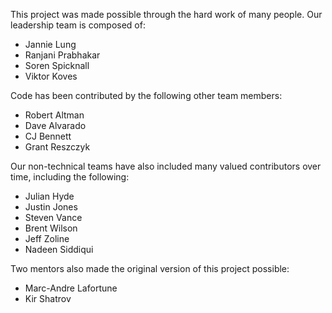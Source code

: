 This project was made possible through the hard work of many people. Our leadership team is composed of:
* Jannie Lung
* Ranjani Prabhakar
* Soren Spicknall
* Viktor Koves

Code has been contributed by the following other team members:
* Robert Altman
* Dave Alvarado
* CJ Bennett
* Grant Reszczyk

Our non-technical teams have also included many valued contributors over time, including the following:
* Julian Hyde
* Justin Jones
* Steven Vance
* Brent Wilson
* Jeff Zoline
* Nadeen Siddiqui

Two mentors also made the original version of this project possible:
* Marc-Andre Lafortune
* Kir Shatrov
